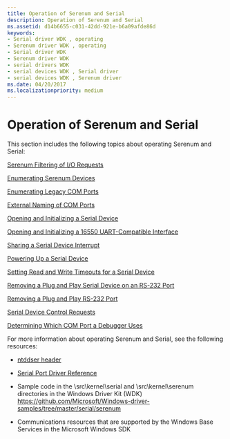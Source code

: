 ```yaml
---
title: Operation of Serenum and Serial
description: Operation of Serenum and Serial
ms.assetid: d14b6655-c031-42dd-921e-b6a09afde86d
keywords:
- Serial driver WDK , operating
- Serenum driver WDK , operating
- Serial driver WDK
- Serenum driver WDK
- serial drivers WDK
- serial devices WDK , Serial driver
- serial devices WDK , Serenum driver
ms.date: 04/20/2017
ms.localizationpriority: medium
---
```


# Operation of Serenum and Serial

This section includes the following topics about operating Serenum and Serial:

[Serenum Filtering of I/O Requests](serenum-filtering-of-i-o-requests.md)

[Enumerating Serenum Devices](enumerating-serenum-devices.md)

[Enumerating Legacy COM Ports](enumerating-legacy-com-ports.md)

[External Naming of COM Ports](external-naming-of-com-ports.md)

[Opening and Initializing a Serial Device](opening-and-initializing-a-serial-device.md)

[Opening and Initializing a 16550 UART-Compatible Interface](opening-and-initializing-a-16550-uart-compatible-interface.md)

[Sharing a Serial Device Interrupt](sharing-a-serial-device-interrupt.md)

[Powering Up a Serial Device](powering-up-a-serial-device.md)

[Setting Read and Write Timeouts for a Serial Device](setting-read-and-write-timeouts-for-a-serial-device.md)

[Removing a Plug and Play Serial Device on an RS-232 Port](removing-a-plug-and-play-serial-device-on-an-rs-232-port.md)

[Removing a Plug and Play RS-232 Port](removing-a-plug-and-play-rs-232-port.md)

[Serial Device Control Requests](serial-device-control-requests2.md)

[Determining Which COM Port a Debugger Uses](determining-which-com-port-a-debugger-uses.md)

For more information about operating Serenum and Serial, see the following resources:

- [ntddser header](https://docs.microsoft.com/windows-hardware/drivers/ddi/ntddser/0)

- [Serial Port Driver Reference](https://docs.microsoft.com/windows-hardware/drivers/ddi/_serports/)

- Sample code in the \\src\\kernel\\serial and \\src\\kernel\\serenum directories in the Windows Driver Kit (WDK) https://github.com/Microsoft/Windows-driver-samples/tree/master/serial/serenum

- Communications resources that are supported by the Windows Base Services in the Microsoft Windows SDK
